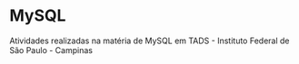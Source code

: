 # MySQL
Atividades realizadas na matéria de MySQL em TADS - Instituto Federal de São Paulo - Campinas

